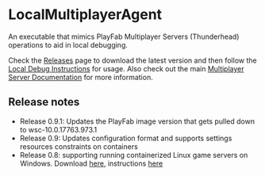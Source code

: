 # LocalMultiplayerAgent
An executable that mimics PlayFab Multiplayer Servers (Thunderhead) operations to aid in local debugging.

Check the [Releases](https://github.com/PlayFab/LocalMultiplayerAgent/releases) page to download the latest version and then follow the [Local Debug Instructions](https://docs.microsoft.com/en-us/gaming/playfab/features/multiplayer/servers/locally-debugging-game-servers-and-integration-with-playfab) for usage. Also check out the main [Multiplayer Server Documentation](https://docs.microsoft.com/en-us/gaming/playfab/features/multiplayer/servers/) for more information.

## Release notes
- Release 0.9.1: Updates the PlayFab image version that gets pulled down to wsc-10.0.17763.973.1
- Release 0.9: Updates configuration format and supports settings resources constraints on containers
- Release 0.8: supporting running containerized Linux game servers on Windows. Download [here](https://github.com/PlayFab/LocalMultiplayerAgent/releases/tag/v0.8), instructions [here](linuxContainersOnWindows.md)
